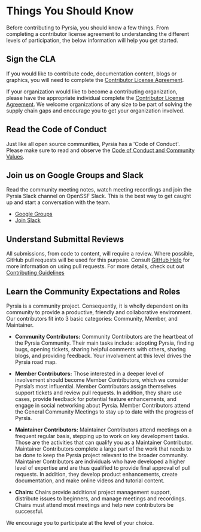 # Things You Should Know

Before contributing to Pyrsia, you should know a few things. From completing a contributor license agreement to understanding the different levels of participation, the below information will help you get started.

## Sign the CLA

If you would like to contribute code, documentation content, blogs or graphics, you will need to complete the [Contributor License Agreement](https://cla-assistant.io/pyrsia/pyrsia.github.io).

If your organization would like to become a contributing organization, please have the appropriate individual complete the [Contributor License Agreement](https://cla-assistant.io/pyrsia/pyrsia.github.io). We welcome organizations of any size to be part of solving the supply chain gaps and encourage you to get your organization involved.

## Read the Code of Conduct

Just like all open source communities, Pyrsia has a 'Code of Conduct'. Please make sure to read and observe the [Code of Conduct and Community Values](https://github.com/pyrsia/.github/blob/main/code-of-conduct.md).

## Join us on Google Groups and Slack

Read the community meeting notes, watch meeting recordings and join the Pyrsia Slack channel on OpenSSF Slack. This is the best way to get caught up and start a conversation with the team.
- [Google Groups](https://groups.google.com/g/pyrsia)
- [Join Slack](https://openssf.slack.com/archives/C02RC7Y5EUV)

## Understand Submittal Reviews

All submissions, from code to content, will require a review. Where possible, GitHub pull requests will be used for this purpose. Consult [GitHub Help](https://help.github.com/articles/about-pull-requests/) for more information on using pull requests. For more details, check out out [Contributing Guidelines](https://pyrsia.io/docs/developer/contributing/)

## Learn the Community Expectations and Roles

Pyrsia is a community project. Consequently, it is wholly dependent on its community to provide a productive, friendly and collaborative environment. Our contributors fit into 3 basic categories: Community, Member, and Maintainer.

- **Community Contributors:**
Community Contributors are the heartbeat of the Pyrsia Community. Their main tasks include: adopting Pyrsia, finding bugs, opening tickets, sharing helpful comments with others, sharing blogs, and providing feedback. Your involvement at this level drives the Pyrsia road map.

- **Member Contributors:**
Those interested in a deeper level of involvement should become Member Contributors, which we consider Pyrsia’s most influential. Member Contributors assign themselves support tickets and review pull requests. In addition, they share use cases, provide feedback for potential feature enhancements, and engage in social networking about Pyrsia. Member Contributors attend the General Community Meetings to stay up to date with the progress of Pyrsia.

- **Maintainer Contributors:**
Maintainer Contributors attend meetings on a frequent regular basis, stepping up to work on key development tasks. Those are the activities that can qualify you as a Maintainer Contributor. Maintainer Contributors complete a large part of the work that needs to be done to keep the Pyrsia project relevant to the broader community. Maintainer Contributors are individuals who have developed a higher level of expertise and are thus qualified to provide final approval of pull requests. In addition, they develop product enhancements, create documentation, and make online videos and tutorial content.

- **Chairs:**
Chairs provide additional project management support, distribute issues to beginners, and manage meetings and recordings. Chairs must attend most meetings and help new contributors be successful.

We encourage you to participate at the level of your choice.
